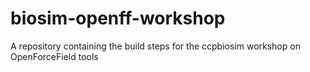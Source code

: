 # biosim-openff-workshop
A repository containing the build steps for the ccpbiosim workshop on OpenForceField tools
